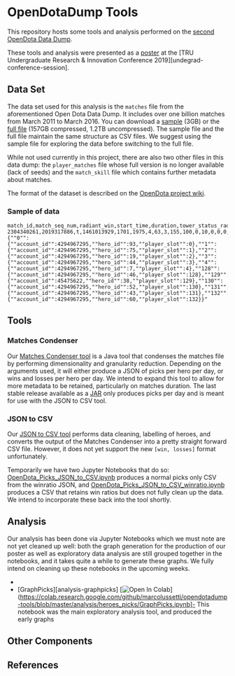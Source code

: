 # OpenDotaDump Tools

This repository hosts some tools and analysis performed on the [second OpenDota Data Dump][opendota-data-dump].

These tools and analysis were presented as a [poster][poster-download] at the [TRU Undergraduate Research & Innovation Conference 2019][undegrad-conference-session].

## Data Set

The data set used for this analysis is the `matches` file from the aforementioned Open Dota Data Dump. It includes over one billion matches from March 2011 to March 2016. You can download a [sample][matches-sample] (3GB) or the [full file][matches-full] (157GB compressed, 1.2TB uncompressed). The sample file and the full file maintain the same structure as CSV files. We suggest using the sample file for exploring the data before switching to the full file.

While not used currently in this project, there are also two other files in this data dump: the `player_matches` file whose full version is no longer available (lack of seeds) and the `match_skill` file which contains further metadata about matches.

The format of the dataset is described on the [OpenDota project wiki][opendotadump-format].

### Sample of data

```csv
match_id,match_seq_num,radiant_win,start_time,duration,tower_status_radiant,tower_status_dire,barracks_status_radiant,barracks_status_dire,cluster,first_blood_time,lobby_type,human_players,leagueid,positive_votes,negative_votes,game_mode,engine,picks_bans,parse_status,chat,objectives,radiant_gold_adv,radiant_xp_adv,teamfights,version,pgroup
2304340261,2019317886,t,1461013929,1701,1975,4,63,3,155,100,0,10,0,0,0,1,1,,3,,,,,,,"{""0"":{""account_id"":4294967295,""hero_id"":93,""player_slot"":0},""1"":{""account_id"":4294967295,""hero_id"":75,""player_slot"":1},""2"":{""account_id"":4294967295,""hero_id"":19,""player_slot"":2},""3"":{""account_id"":4294967295,""hero_id"":44,""player_slot"":3},""4"":{""account_id"":4294967295,""hero_id"":7,""player_slot"":4},""128"":{""account_id"":4294967295,""hero_id"":46,""player_slot"":128},""129"":{""account_id"":45475622,""hero_id"":38,""player_slot"":129},""130"":{""account_id"":4294967295,""hero_id"":52,""player_slot"":130},""131"":{""account_id"":4294967295,""hero_id"":43,""player_slot"":131},""132"":{""account_id"":4294967295,""hero_id"":60,""player_slot"":132}}"
```

## Tools

### Matches Condenser

Our [Matches Condenser tool](matches-condenser) is a Java tool that condenses the matches file by performing dimensionality and granularity reduction. Depending on the arguments used, it will either produce a JSON of picks per hero per day, or wins and losses per hero per day. We intend to expand this tool to allow for more metadata to be retained, particularly on matches duration. The last stable release available as a [JAR](matches-condenser-release) only produces picks per day and is meant for use with the JSON to CSV tool.

### JSON to CSV

Our [JSON to CSV tool][json-to-csv] performs data cleaning, labelling of heroes, and converts the output of the Matches Condenser into a pretty straight forward CSV file. However, it does not yet support the new `[win, losses]` format unfortunately.

Temporarily we have two Jupyter Notebooks that do so: [OpenDota_Picks_JSON_to_CSV.ipynb][json-to-csv-picks] produces a normal picks only CSV from the winratio JSON, and [OpenDota_Picks_JSON_to_CSV_winratio.ipynb][json-to-csv-winratios] produces a CSV that retains win ratios but does not fully clean up the data. We intend to incorporate these back into the tool shortly.

## Analysis

Our analysis has been done via Jupyter Notebooks which we must note are not yet cleaned up well: both the graph generation for the production of our poster as well as exploratory data analysis are still grouped together in the notebooks, and it takes quite a while to generate these graphs. We fully intend on cleaning up these notebooks in the upcoming weeks.

- 
- [GraphPicks][analysis-graphpicks] [![Open In Colab](https://colab.research.google.com/assets/colab-badge.svg)](https://colab.research.google.com/github/marcolussetti/opendotadump-tools/blob/master/analysis/heroes_picks/GraphPicks.ipynb]- This notebook was the main exploratory analysis tool, and produced the early graphs

## Other Components

## References

[opendota-data-dump]: https://blog.opendota.com/2017/03/24/datadump2/	"The OpenDota Project. (2017, March 24). Data Dump (March 2011 to March 2016). Retrieved February 25, 2019, from OpenDota website: https://blog.opendota.com/2017/03/24/datadump2/"
[poster-download]:  https://github.com/marcolussetti/opendotadump-tools/releases/download/poster-v1.1/poster_LussettiMarco_FraserDyson_48x36_CORRECTED.pdf
[undergrad-conference-session]: https://digitalcommons.library.tru.ca/urc/2019/postersb/26/	"Lussetti, M., &amp; Fraser, D. (2019, March 29). Big Data Reduction: Lessons Learned from Analyzing One Billion Dota 2 Matches. Poster presented at the 14th annual TRU Undergraduate Research &amp; Innovation Conference, Kamloops, Canada. Retrieved from https://digitalcommons.library.tru.ca/urc/2019/postersb/26"
[matches-sample]: https://storage.googleapis.com/dota-match-dumps/matches_small.csv
[matches-full]: http://academictorrents.com/details/0ddf777978c0669b52fadd1baa9e256a6d8b3996
[opendotadump-format]: https://github.com/odota/core/wiki/JSON-Data-Dump
[matches-condenser]: https://github.com/marcolussetti/opendotadump-tools/tree/master/matches_condenser
[matches-condenser-jar]: https://github.com/marcolussetti/opendotadump-tools/releases/tag/matches_condenser-v0.4
[json-to-csv]: https://github.com/marcolussetti/opendotadump-tools/blob/master/json_to_csv/opendota_jsontocsv.py
[json-to-csv-picks]: https://github.com/marcolussetti/opendotadump-tools/blob/master/analysis/heroes_winratio/OpenDota_Picks_JSON_to_CSV.ipynb
[json-to-csv-winratios]: https://github.com/marcolussetti/opendotadump-tools/blob/master/analysis/heroes_winratio/OpenDota_Picks_JSON_to_CSV_winratio.ipynb
